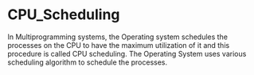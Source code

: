 # CPU_Scheduling
In Multiprogramming systems, the Operating system schedules the processes on the CPU to have the maximum utilization of it and this procedure is called CPU scheduling. The Operating System uses various scheduling algorithm to schedule the processes.
